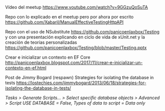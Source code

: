 Vídeo del meetup
https://www.youtube.com/watch?v=9GGzuQoSuTA 

Repo con lo explicado en el meetup pero por ahora por escrito
https://github.com/Xabaril/ManualEffectiveTestingHttpAPI 

Repo con el uso de NSubstitute 
https://github.com/panicoenlaxbox/Testing y con una presentación explicando en ciclo de vida de xUnit.net y la creación de teorías personalizadas https://github.com/panicoenlaxbox/Testing/blob/master/Testing.pptx

Crear e inicializar un contexto en EF Core
http://panicoenlaxbox.blogspot.com/2017/11/crear-e-inicializar-un-contexto-en-ef.html

Post de Jimmy Bogard (respawn)
Strategies for isolating the database in tests
https://lostechies.com/jimmybogard/2013/06/18/strategies-for-isolating-the-database-in-tests/

_Tasks > Generate Scripts... > Select specific database objects > Advanced > Script USE DATABASE = False, Types of data to script  = Data only_